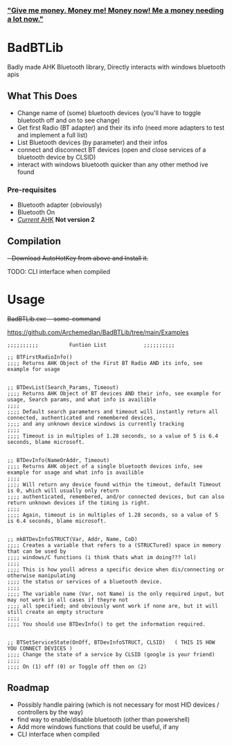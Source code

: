 ### ["Give me money. Money me! Money now! Me a money needing a lot now."](https://paypal.me/DvdIsDead)


# BadBTLib 

Badly made AHK Bluetooth library, Directly interacts with windows bluetooth apis

## What This Does

- Change name of (some) bluetooth devices (you'll have to toggle bluetooth off and on to see change)
- Get first Radio (BT adapter) and their its info (need more adapters to test and implement a full list) 
- List Bluetooth devices (by parameter) and their infos
- connect and disconnect BT devices (open and close services of a bluetooth device by CLSID)
- interact with windows bluetooth quicker than any other method ive found

### Pre-requisites

- Bluetooth adapter (obviously)
- Bluetooth On
- [*Current* AHK](https://www.autohotkey.com/download/ahk-install.exe) **Not version 2**

## Compilation

~~- Download AutoHotKey from above and Install it.~~ 

TODO: CLI interface when compiled

# Usage

~~BadBTLib.exe --some-command~~

https://github.com/ArchemedIan/BadBTLib/tree/main/Examples

```#include BadBTLib.ahk
;;;;;;;;;;			Funtion List			;;;;;;;;;;

;; BTFirstRadioInfo()
;;;; Returns AHK Object of the First BT Radio AND its info, see example for usage


;; BTDevList(Search_Params, Timeout)
;;;; Returns AHK Object of BT devices AND their info, see example for usage, Search params, and what info is availible
;;;;
;;;; Default search parameters and timeout will instantly return all connected, authenticated and remembered devices, 
;;;; and any unknown device windows is currently tracking
;;;;
;;;; Timeout is in multiples of 1.28 seconds, so a value of 5 is 6.4 seconds, blame microsoft. 


;; BTDevInfo(NameOrAddr, Timeout)
;;;; Returns AHK object of a single bluetooth devices info, see example for usage and what info is availible
;;;;
;;;; Will return any device found within the timeout, default Timeout is 0, which will usually only return 
;;;; authenticated, remembered, and/or connected devices, but can also return unknown devices if the timing is right.
;;;;
;;;; Again, timeout is in multiples of 1.28 seconds, so a value of 5 is 6.4 seconds, blame microsoft.


;; mkBTDevInfoSTRUCT(Var, Addr, Name, CoD)
;;;; Creates a variable that refers to a (STRUCTured) space in memory that can be used by 
;;;; windows/C functions (i think thats what im doing??? lol)
;;;;
;;;; This is how youll adress a specific device when dis/connecting or otherwise manipulating 
;;;; the status or services of a bluetooth device.
;;;;
;;;; The variable name (Var, not Name) is the only required input, but may not work in all cases if theyre not 
;;;; all specified; and obviously wont work if none are, but it will still create an empty structure
;;;;
;;;; You should use BTDevInfo() to get the information required.


;; BTSetServiceState(OnOff, BTDevInfoSTRUCT, CLSID)   ( THIS IS HOW YOU CONNECT DEVICES )
;;;; Change the state of a service by CLSID (google is your friend)
;;;;
;;;; On (1) off (0) or Toggle off then on (2)

```

## Roadmap

- Possibly handle pairing (which is not necessary for most HID devices / controllers by the way)
- find way to enable/disable bluetooth (other than powershell)
- Add more windows functions that could be useful, if any
- CLI interface when compiled
